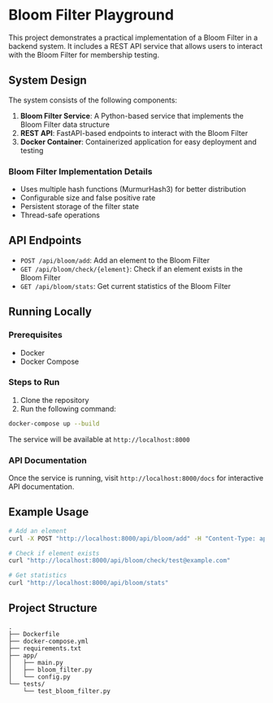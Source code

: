 # Bloom Filter Playground

This project demonstrates a practical implementation of a Bloom Filter in a backend system. It includes a REST API service that allows users to interact with the Bloom Filter for membership testing.

## System Design

The system consists of the following components:

1. **Bloom Filter Service**: A Python-based service that implements the Bloom Filter data structure
2. **REST API**: FastAPI-based endpoints to interact with the Bloom Filter
3. **Docker Container**: Containerized application for easy deployment and testing

### Bloom Filter Implementation Details

- Uses multiple hash functions (MurmurHash3) for better distribution
- Configurable size and false positive rate
- Persistent storage of the filter state
- Thread-safe operations

## API Endpoints

- `POST /api/bloom/add`: Add an element to the Bloom Filter
- `GET /api/bloom/check/{element}`: Check if an element exists in the Bloom Filter
- `GET /api/bloom/stats`: Get current statistics of the Bloom Filter

## Running Locally

### Prerequisites

- Docker
- Docker Compose

### Steps to Run

1. Clone the repository
2. Run the following command:
```bash
docker-compose up --build
```

The service will be available at `http://localhost:8000`

### API Documentation

Once the service is running, visit `http://localhost:8000/docs` for interactive API documentation.

## Example Usage

```bash
# Add an element
curl -X POST "http://localhost:8000/api/bloom/add" -H "Content-Type: application/json" -d '{"element": "test@example.com"}'

# Check if element exists
curl "http://localhost:8000/api/bloom/check/test@example.com"

# Get statistics
curl "http://localhost:8000/api/bloom/stats"
```

## Project Structure

```
.
├── Dockerfile
├── docker-compose.yml
├── requirements.txt
├── app/
│   ├── main.py
│   ├── bloom_filter.py
│   └── config.py
└── tests/
    └── test_bloom_filter.py
``` 